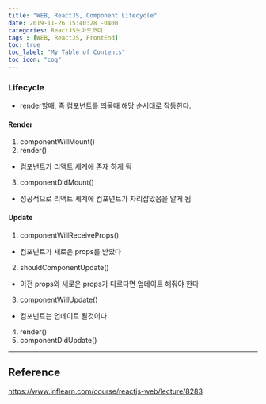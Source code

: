 ```yaml
---
title: "WEB, ReactJS, Component Lifecycle"
date: 2019-11-26 15:40:28 -0400
categories: ReactJS노마드코더
tags : [WEB, ReactJS, FrontEnd]
toc: true
toc_label: "My Table of Contents"
toc_icon: "cog"
---
```


### Lifecycle
- render할때, 즉 컴포넌트를 띄울때 해당 순서대로 작동한다.

#### Render
1. componentWillMount()
2. render()
  - 컴포넌트가 리액트 세계에 존재 하게 됨  
3. componentDidMount()
  - 성공적으로 리액트 세계에 컴포넌트가 자리잡았음을 알게 됨

#### Update
1. componentWillReceiveProps()
  - 컴포넌트가 새로운 props를 받았다
2. shouldComponentUpdate()
  - 이전 props와 새로운 props가 다르다면 업데이트 해줘야 한다

3. componentWillUpdate()
  - 컴포넌트는 업데이트 될것이다
4. render()
5. componentDidUpdate()



---
## Reference
<https://www.inflearn.com/course/reactjs-web/lecture/8283>
